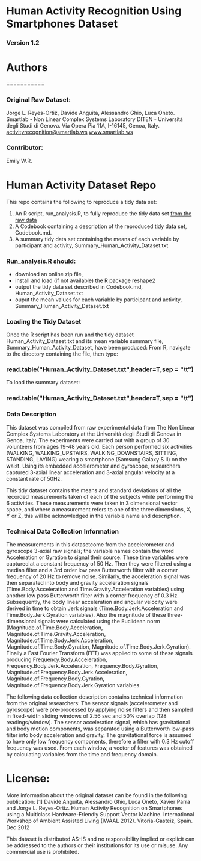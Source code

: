 Human Activity Recognition Using Smartphones Dataset
===========
### Version 1.2

# Authors
===========
### Original Raw Dataset:
Jorge L. Reyes-Ortiz, Davide Anguita, Alessandro Ghio, Luca Oneto.
Smartlab - Non Linear Complex Systems Laboratory
DITEN - Università degli Studi di Genova.
Via Opera Pia 11A, I-16145, Genoa, Italy.
activityrecognition@smartlab.ws
www.smartlab.ws

### Contributor: 
Emily W.R.



Human Activity Dataset Repo
===========
This repo contains the following to reproduce a tidy data set:
 1. An R script, run_analysis.R, to fully reproduce the tidy data set [from the raw data](https://d396qusza40orc.cloudfront.net/getdata%2Fprojectfiles%2FUCI%20HAR%20Dataset.zip)
 2. A Codebook containing a description of the reproduced tidy data set, Codebook.md.
 3. A summary tidy data set containing the means of each variable by participant and activity, Summary_Human_Activity_Dataset.txt

### Run_analysis.R should:
 * download an online zip file, 
 * install and load (if not available) the R package reshape2
 * output the tidy data set described in Codebook.md, Human_Activity_Dataset.txt
 * ouput the mean values for each variable by participant and activity, Summary_Human_Activity_Dataset.txt

### Loading the Tidy Dataset

Once the R script has been run and the tidy dataset Human_Activity_Dataset.txt
and its mean variable summary file, Summary_Human_Activity_Dataset, have been produced:
From R, navigate to the directory containing the file, then type:
### read.table("Human_Activity_Dataset.txt",header=T,sep = "\t")

To load the summary dataset:
### read.table("Human_Activity_Dataset.txt",header=T,sep = "\t") 

### Data Description 

This dataset was compiled from raw experimental data from 
  The Non Linear Complex Systems Laboratory at the Università degli 
  Studi di Genova in Genoa, Italy. The experiments were carried out 
  with a group of 30 volunteers from ages 19-48 years old. Each person 
  performed six activities (WALKING, WALKING_UPSTAIRS, 
  WALKING_DOWNSTAIRS, SITTING, STANDING, LAYING) wearing a smartphone 
  (Samsung Galaxy S II) on the waist. Using its embedded accelerometer 
  and gyroscope, researchers captured 3-axial linear acceleration and 
  3-axial angular velocity at a constant rate of 50Hz. 

This tidy dataset contains the means and standard deviations of 
  all the recorded measurements taken of each of the subjects while 
  performing the 6 activities. These measurements were taken in 3 
  dimensional vector space, and where a measurement refers to one of the 
  three dimensions, X, Y or Z, this will be acknowledged in the variable
  name and description.  

### Technical Data Collection Information 

The measurements in this datasetcome from the accelerometer and 
  gyroscope 3-axial raw signals; the variable names contain the word 
  Acceleration or Gyration to signal their source. These time variables 
  were captured at a constant frequency of 50 Hz. Then they were 
  filtered using a median filter and a 3rd order low pass Butterworth 
  filter with a corner frequency of 20 Hz to remove noise. Similarly, 
  the acceleration signal was then separated into body and gravity 
  acceleration signals (Time.Body.Acceleration and 
  Time.Gravity.Acceleration variables) using another low pass 
  Butterworth filter with a corner frequency of 0.3 Hz.  Subsequently, 
  the body linear acceleration and angular velocity were derived in 
  time to obtain Jerk signals (Time.Body.Jerk.Acceleration and 
  Time.Body.Jerk.Gyration variables). Also the magnitude of these 
  three-dimensional signals were calculated using the Euclidean norm 
  (Magnitude.of.Time.Body.Acceleration, 
  Magnitude.of.Time.Gravity.Acceleration,
  Magnitude.of.Time.Body.Jerk.Acceleration,
  Magnitude.of.Time.Body.Gyration,
  Magnitude.of.Time.Body.Jerk.Gyration).  Finally a Fast Fourier 
  Transform (FFT) was applied to some of these signals producing 
  Frequency.Body.Acceleration, Frequency.Body.Jerk.Acceleration,
  Frequency.Body.Gyration, 
  Magnitude.of.Frequency.Body.Jerk.Acceleration, 
  Magnitude.of.Frequency.Body.Gyration,
  Magnitude.of.Frequency.Body.Jerk.Gyration variables. 

The following data collection description contains technical 
  information from the original researchers: 
 The sensor signals 
  (accelerometer and gyroscope) were pre-processed by applying noise 
  filters and then sampled in fixed-width sliding windows of 2.56 sec 
  and 50% overlap (128 readings/window). The sensor acceleration signal, 
  which has gravitational and body motion components, was separated 
  using a Butterworth low-pass filter into body acceleration and 
  gravity. The gravitational force is assumed to have only low 
  frequency components, therefore a filter with 0.3 Hz cutoff 
  frequency was used. From each window, a vector of features was 
  obtained by calculating variables from the time and frequency 
  domain. 

License: 
=========== 
More information about the original dataset can be found in the 
  following publication: 
[1] Davide Anguita, Alessandro Ghio, Luca Oneto, Xavier Parra and
  Jorge L. Reyes-Ortiz. Human Activity Recognition on Smartphones using
  a Multiclass Hardware-Friendly Support Vector Machine. International 
  Workshop of Ambient Assisted Living (IWAAL 2012). Vitoria-Gasteiz, 
  Spain. Dec 2012 

This dataset is distributed AS-IS and no responsibility implied or 
  explicit can be addressed to the authors or their institutions for 
  its use or misuse. Any commercial use is prohibited. 
